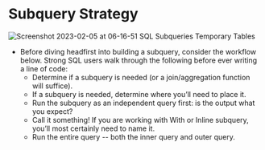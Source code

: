 # Subquery Strategy
![Screenshot 2023-02-05 at 06-16-51 SQL Subqueries   Temporary Tables](https://user-images.githubusercontent.com/76912120/216801240-12965092-6a18-4785-a6dd-adaa6102b8b6.png)

- Before diving headfirst into building a subquery, consider the workflow below. Strong SQL users walk through the following before ever writing a line of code:
    - Determine if a subquery is needed (or a join/aggregation function will suffice).
    - If a subquery is needed, determine where you’ll need to place it.
    - Run the subquery as an independent query first: is the output what you expect?
    - Call it something! If you are working with With or Inline subquery, you’ll most certainly need to name it.
    - Run the entire query -- both the inner query and outer query.

